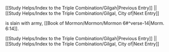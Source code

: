 [[Study Helps/Index to the Triple Combination/Gilgah|Previous Entry]]  ||  [[Study Helps/Index to the Triple Combination/Gilgal, City of|Next Entry]]

 is slain with army, [[Book of Mormon/Mormon/Mormon 6#^verse-14|Morm. 6:14]].

[[Study Helps/Index to the Triple Combination/Gilgah|Previous Entry]]  ||  [[Study Helps/Index to the Triple Combination/Gilgal, City of|Next Entry]]